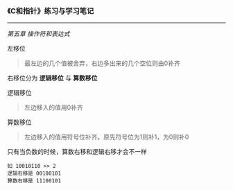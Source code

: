 ### __《C和指针》练习与学习笔记__
---


_第五章 操作符和表达式_
 
左移位
> 最左边的几个值被舍弃，右边多出来的几个空位则由0补齐

右移位分为 __逻辑移位__ 与 __算数移位__

逻辑移位
>左边移入的值用0补齐

算数移位
>左边移入的值用符号位补齐。原先符号位为1则补1，为0则补0

只有当负数的时候，算数右移和逻辑右移才会不一样

```
如 10010110 >> 2
逻辑右移是 00100101
算数右移是 11100101
```

